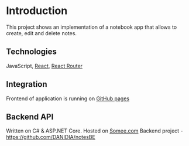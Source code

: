 # Introduction

This project shows an implementation of a notebook app that allows to create, edit and delete notes.

## Technologies

JavaScript, [React](https://react.dev/), [React Router](https://reactrouter.com/en/main)

## Integration

Frontend of application is running on [GitHub pages](https://pages.github.com/)

## Backend API

Written on C# & ASP.NET Core. Hosted on [Somee.com](https://somee.com/)
Backend project - https://github.com/DANIDIA/notesBE